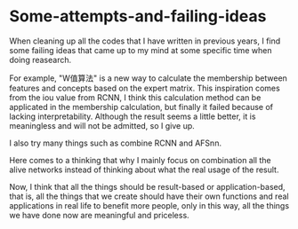 # Some-attempts-and-failing-ideas
When cleaning up all the codes that I have written in previous years, I find some failing ideas that came up to my mind at some specific time when doing reasearch.

For example, "W值算法" is a new way to calculate the membership between features and concepts based on the expert matrix. This inspiration comes from the iou value from RCNN, I think this calculation method can be applicated in the membership calculation, but finally it failed because of lacking interpretability. Although the result seems a little better, it is meaningless and will not be admitted, so I give up.

I also try many things such as combine RCNN and AFSnn.

Here comes to a thinking that why I mainly focus on combination all the alive networks instead of thinking about what the real usage of the result. 

Now, I think that all the things should be result-based or application-based, that is, all the things that we create should have their own functions and real applications in real life to benefit more people, only in this way, all the things we have done now are meaningful and priceless.
